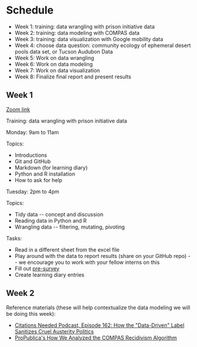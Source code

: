 # Schedule

* Week 1: training: data wrangling with prison initiative data
* Week 2: training: data modeling with COMPAS data
* Week 3: training: data visualization with Google mobility data
* Week 4: choose data question: community ecology of ephemeral desert pools data set, or Tucson Audubon Data
* Week 5: Work on data wrangling
* Week 6: Work on data modeling
* Week 7: Work on data visualization
* Week 8: Finalize final report and present results

## Week 1

[Zoom link](https://arizona.zoom.us/my/picoral)

Training: data wrangling with prison initiative data

Monday: 9am to 11am

Topics:

* Introductions
* Git and GitHub
* Markdown (for learning diary)
* Python and R installation
* How to ask for help

Tuesday: 2pm to 4pm

Topics:

* Tidy data -- concept and discussion
* Reading data in Python and R
* Wrangling data -- filtering, mutating, pivoting

Tasks:

* Read in a different sheet from the excel file
* Play around with the data to report results (share on your GitHub repo) -- we encourage you to work with your fellow interns on this
* Fill out [pre-survey](https://uarizona.co1.qualtrics.com/jfe/form/SV_elhIacPHXWbKFds)
* Create learning diary entries

## Week 2

Reference materials (these will help contextualize the data modeling we will be doing this week):

* [Citations Needed Podcast, Episode 162: How the "Data-Driven" Label Sanitizes Cruel Austerity Politics](https://citationsneeded.libsyn.com/episode-162-how-the-data-driven-label-sanitizes-cruel-austerity-politics)
* [ProPublica's How We Analyzed the COMPAS Recidivism Algorithm](https://www.propublica.org/article/how-we-analyzed-the-compas-recidivism-algorithm)
